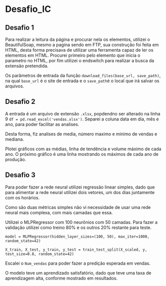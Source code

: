 # Desafio_IC 

## Desafio 1
Para realizar a leitura da página e procurar nela os elementos, utilizei o BeautifulSoap, mesmo a pagina sendo em FTP, sua construção foi feita em HTML, desta forma precisava de utilizar uma ferramenta capaz de ler os elementos em HTML. Procurei primeiro pelo elemento que inicia o parametro no HTML, por fim utilizei o endswitch para realizar a busca da extensão pretendida.

Os parâmetros de entrada da função ```download_files(base_url, save_path)```, na qual ```base_url``` é o site de entrada e o ```save_path```é o local que irá salvar os arquivos.

## Desafio 2
A entrada é um arquivo de extensão ```.xlsx```, popdendno ser alterado na linha 9 ```df = pd.read_excel('vendas.xlsx')```. Separei a coluna data em dia, mês e ano, para poder facilitar as analises.

Desta forma, fiz analises de media, número maximo e minimo de vendas e mediana.

Plotei gráficos com as médias, linha de tendência e volume máximo de cada ano. O próximo gráfico é uma linha mostrando os máximos de cada ano de produção.

## Desafio 3

Para poder fazer a rede neural utilizei regressão linear simples, dado que para alimentar a rede neural utilizei dois vetores, um dos dias juntamente com os horários.

Como são duas métricas simples não vi necessidade de usar uma rede neural mais complexa, com mais camadas que essa.

Utilizei o MLPRegressor com 100 neurônios com 50 camadas. Para fazer a validação utilizei como treino 80% e os outros 20% restante para teste.

```
model = MLPRegressor(hidden_layer_sizes=(100, 50), max_iter=1000, random_state=42)

X_train, X_test, y_train, y_test = train_test_split(X_scaled, y, test_size=0.8, random_state=42)

```

Escalei o ```Num_vendas``` para poder fazer a predição esperada em vendas.

O modelo teve um aprendizado satisfatório, dado que teve uma taxa de aprendizagem alta, conforme mostrado em resultados.
